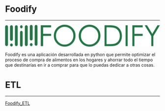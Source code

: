 # Foodify
---

![Foodify](./img/Foodify_DarkGreen.png)

Foodify es una aplicación desarrollada en python que permite optimizar el proceso de compra de alimentos en los hogares y ahorrar todo el tiempo que destinarías en ir a comprar para que lo puedas dedicar a otras cosas.

  
# ETL
---
  
[Foodify_ETL](./doc/Foodify.ipynb)